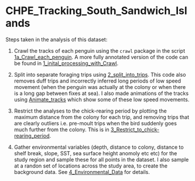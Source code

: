 # CHPE_Tracking_South_Sandwich_Islands

Steps taken in the analysis of this dataset:

1. Crawl the tracks of each penguin using the ```crawl``` package in the script [1a_Crawl_each_penguin](https://github.com/GemmaClucas/CHPE_Tracking_South_Sandwich_Islands/blob/master/1a_Crawl_each_penguin.md). 
A more fully annotated version of the code can be found in [1_inital_processing_with_Crawl](https://github.com/GemmaClucas/CHPE_Tracking_South_Sandwich_Islands/blob/master/1_Initial_processing_with_Crawl.md).

2. Split into separate foraging trips using [2_split_into_trips](https://github.com/GemmaClucas/CHPE_Tracking_South_Sandwich_Islands/blob/master/2_split_into_trips.md). This code also removes duff trips and incorrectly inferred long periods of low speed movement (when the penguin was actually at the colony or when there is a long gap between fixes at sea). I also made animations of the tracks using [Animate_tracks](https://github.com/GemmaClucas/CHPE_Tracking_South_Sandwich_Islands/blob/master/Animate_tracks.md) which show some of these low speed movements.

3. Restrict the analyses to the chick-rearing period by plotting the maximum distance from the colony for each trip, and removing trips that are clearly outliers i.e. pre-moult trips when the bird suddenly goes much further from the colony. This is in [3_Restrict_to_chick-rearing_period](https://github.com/GemmaClucas/CHPE_Tracking_South_Sandwich_Islands/blob/master/3_Restrict_to-chick-rearing_period.md).

4. Gather environmental variables (depth, distance to colony, distance to shelf break, slope, SST, sea surface height anomoly etc etc) for the study region and sample these for all points in the dataset. I also sample at a randon set of locations across the study area, to create the background data. See [4_Environmental_Data](https://github.com/GemmaClucas/CHPE_Tracking_South_Sandwich_Islands/blob/master/4_Environmental_Data.md) for details.